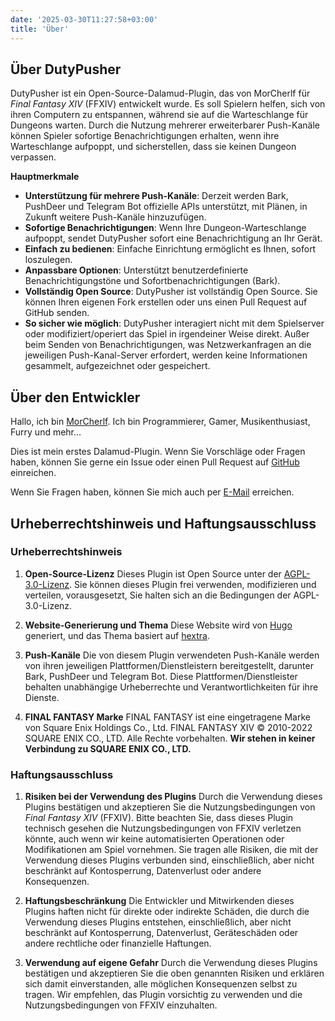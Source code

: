 ```yaml
---
date: '2025-03-30T11:27:58+03:00'
title: 'Über'
---
```


## Über DutyPusher

DutyPusher ist ein Open-Source-Dalamud-Plugin, das von MorCherlf für *Final Fantasy XIV* (FFXIV) entwickelt wurde. Es soll Spielern helfen, sich von ihren Computern zu entspannen, während sie auf die Warteschlange für Dungeons warten. Durch die Nutzung mehrerer erweiterbarer Push-Kanäle können Spieler sofortige Benachrichtigungen erhalten, wenn ihre Warteschlange aufpoppt, und sicherstellen, dass sie keinen Dungeon verpassen.

**Hauptmerkmale**

- **Unterstützung für mehrere Push-Kanäle**: Derzeit werden Bark, PushDeer und Telegram Bot offizielle APIs unterstützt, mit Plänen, in Zukunft weitere Push-Kanäle hinzuzufügen.
- **Sofortige Benachrichtigungen**: Wenn Ihre Dungeon-Warteschlange aufpoppt, sendet DutyPusher sofort eine Benachrichtigung an Ihr Gerät.
- **Einfach zu bedienen**: Einfache Einrichtung ermöglicht es Ihnen, sofort loszulegen.
- **Anpassbare Optionen**: Unterstützt benutzerdefinierte Benachrichtigungstöne und Sofortbenachrichtigungen (Bark).
- **Vollständig Open Source**: DutyPusher ist vollständig Open Source. Sie können Ihren eigenen Fork erstellen oder uns einen Pull Request auf GitHub senden.
- **So sicher wie möglich**: DutyPusher interagiert nicht mit dem Spielserver oder modifiziert/operiert das Spiel in irgendeiner Weise direkt. Außer beim Senden von Benachrichtigungen, was Netzwerkanfragen an die jeweiligen Push-Kanal-Server erfordert, werden keine Informationen gesammelt, aufgezeichnet oder gespeichert.

## Über den Entwickler

Hallo, ich bin [MorCherlf](https://link.mor.icu). Ich bin Programmierer, Gamer, Musikenthusiast, Furry und mehr…

Dies ist mein erstes Dalamud-Plugin. Wenn Sie Vorschläge oder Fragen haben, können Sie gerne ein Issue oder einen Pull Request auf [GitHub](https://github.com/MorCherlf/FFXIVDutyPusher) einreichen.

Wenn Sie Fragen haben, können Sie mich auch per [E-Mail](mailto:morcherlfy@outlook.com) erreichen.

## Urheberrechtshinweis und Haftungsausschluss

### Urheberrechtshinweis

1. **Open-Source-Lizenz**
   Dieses Plugin ist Open Source unter der [AGPL-3.0-Lizenz](https://www.gnu.org/licenses/agpl-3.0.html). Sie können dieses Plugin frei verwenden, modifizieren und verteilen, vorausgesetzt, Sie halten sich an die Bedingungen der AGPL-3.0-Lizenz.

2. **Website-Generierung und Thema**
   Diese Website wird von [Hugo](https://gohugo.io/) generiert, und das Thema basiert auf [hextra](https://github.com/imfing/hextra).

3. **Push-Kanäle**
   Die von diesem Plugin verwendeten Push-Kanäle werden von ihren jeweiligen Plattformen/Dienstleistern bereitgestellt, darunter Bark, PushDeer und Telegram Bot. Diese Plattformen/Dienstleister behalten unabhängige Urheberrechte und Verantwortlichkeiten für ihre Dienste.

4. **FINAL FANTASY Marke**
   FINAL FANTASY ist eine eingetragene Marke von Square Enix Holdings Co., Ltd. FINAL FANTASY XIV © 2010-2022 SQUARE ENIX CO., LTD. Alle Rechte vorbehalten.
   **Wir stehen in keiner Verbindung zu SQUARE ENIX CO., LTD.**

### Haftungsausschluss

1. **Risiken bei der Verwendung des Plugins**
   Durch die Verwendung dieses Plugins bestätigen und akzeptieren Sie die Nutzungsbedingungen von *Final Fantasy XIV* (FFXIV).
   Bitte beachten Sie, dass dieses Plugin technisch gesehen die Nutzungsbedingungen von FFXIV verletzen könnte, auch wenn wir keine automatisierten Operationen oder Modifikationen am Spiel vornehmen.
   Sie tragen alle Risiken, die mit der Verwendung dieses Plugins verbunden sind, einschließlich, aber nicht beschränkt auf Kontosperrung, Datenverlust oder andere Konsequenzen.

2. **Haftungsbeschränkung**
   Die Entwickler und Mitwirkenden dieses Plugins haften nicht für direkte oder indirekte Schäden, die durch die Verwendung dieses Plugins entstehen, einschließlich, aber nicht beschränkt auf Kontosperrung, Datenverlust, Geräteschäden oder andere rechtliche oder finanzielle Haftungen.

3. **Verwendung auf eigene Gefahr**
   Durch die Verwendung dieses Plugins bestätigen und akzeptieren Sie die oben genannten Risiken und erklären sich damit einverstanden, alle möglichen Konsequenzen selbst zu tragen. Wir empfehlen, das Plugin vorsichtig zu verwenden und die Nutzungsbedingungen von FFXIV einzuhalten.
